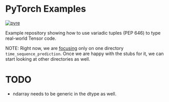 # PyTorch Examples

[![pyre](https://github.com/pradeep90/examples/workflows/Run%20Pyre/badge.svg)](https://github.com/pradeep90/examples/actions/workflows/main.yml)

Example repository showing how to use variadic tuples (PEP 646) to type real-world Tensor code.

NOTE: Right now, we are [focusing](https://github.com/pradeep90/pytorch_examples/blob/master/.pyre_configuration#L3) only on one directory `time_sequence_prediction`. Once we are happy with the stubs for it, we can start looking at other directories as well.

# TODO

+ ndarray needs to be generic in the dtype as well.
